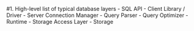 #1. High-level list of typical database layers 
    - SQL API
    - Client Library / Driver
    - Server Connection Manager
    - Query Parser
    - Query Optimizer
    - Runtime
    - Storage Access Layer
    - Storage


